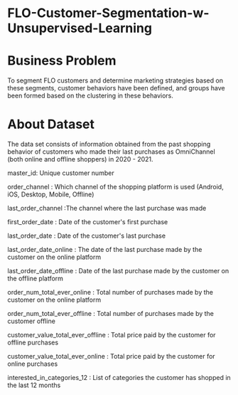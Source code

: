 # FLO-Customer-Segmentation-w-Unsupervised-Learning
# Business Problem
To segment FLO customers and determine marketing strategies based on these segments, customer behaviors have been defined, and groups have been formed based on the clustering in these behaviors.

# About Dataset
The data set consists of information obtained from the past shopping behavior of customers who made their last purchases as OmniChannel (both online and offline shoppers) in 2020 - 2021.

master_id: Unique customer number

order_channel : Which channel of the shopping platform is used (Android, iOS, Desktop, Mobile, Offline)

last_order_channel :The channel where the last purchase was made

first_order_date : Date of the customer's first purchase

last_order_date : Date of the customer's last purchase

last_order_date_online : The date of the last purchase made by the customer on the online platform

last_order_date_offline : Date of the last purchase made by the customer on the offline platform

order_num_total_ever_online : Total number of purchases made by the customer on the online platform

order_num_total_ever_offline : Total number of purchases made by the customer offline

customer_value_total_ever_offline : Total price paid by the customer for offline purchases

customer_value_total_ever_online : Total price paid by the customer for online purchases

interested_in_categories_12 : List of categories the customer has shopped in the last 12 months
